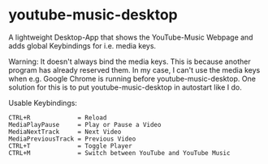# youtube-music-desktop
A lightweight Desktop-App that shows the YouTube-Music Webpage and adds global Keybindings for i.e. media keys. 

Warning: It doesn't always bind the media keys. This is because another program has already reserved them. In my case, I can't use the media keys when e.g. Google Chrome is running before youtube-music-desktop. One solution for this is to put youtube-music-desktop in autostart like I do. 

Usable Keybindings:

    CTRL+R             = Reload
    MediaPlayPause     = Play or Pause a Video
    MediaNextTrack     = Next Video
    MediaPreviousTrack = Previous Video
    CTRL+T             = Toggle Player
    CTRL+M             = Switch between YouTube and YouTube Music
    